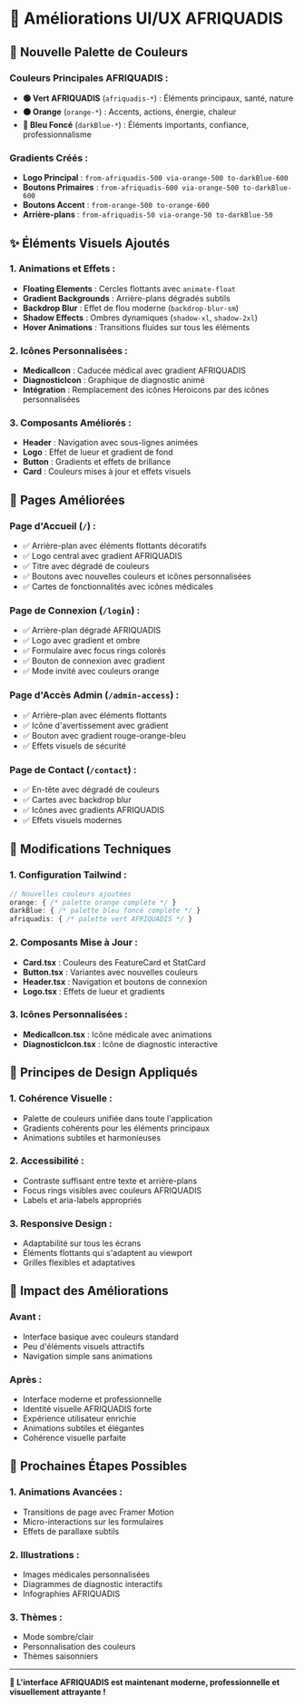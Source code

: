 # 🎨 Améliorations UI/UX AFRIQUADIS

## 🌈 Nouvelle Palette de Couleurs

### **Couleurs Principales AFRIQUADIS :**
- **🟢 Vert AFRIQUADIS** (`afriquadis-*`) : Éléments principaux, santé, nature
- **🟠 Orange** (`orange-*`) : Accents, actions, énergie, chaleur
- **🔵 Bleu Foncé** (`darkBlue-*`) : Éléments importants, confiance, professionnalisme

### **Gradients Créés :**
- **Logo Principal** : `from-afriquadis-500 via-orange-500 to-darkBlue-600`
- **Boutons Primaires** : `from-afriquadis-600 via-orange-500 to-darkBlue-600`
- **Boutons Accent** : `from-orange-500 to-orange-600`
- **Arrière-plans** : `from-afriquadis-50 via-orange-50 to-darkBlue-50`

## ✨ Éléments Visuels Ajoutés

### **1. Animations et Effets :**
- **Floating Elements** : Cercles flottants avec `animate-float`
- **Gradient Backgrounds** : Arrière-plans dégradés subtils
- **Backdrop Blur** : Effet de flou moderne (`backdrop-blur-sm`)
- **Shadow Effects** : Ombres dynamiques (`shadow-xl`, `shadow-2xl`)
- **Hover Animations** : Transitions fluides sur tous les éléments

### **2. Icônes Personnalisées :**
- **MedicalIcon** : Caducée médical avec gradient AFRIQUADIS
- **DiagnosticIcon** : Graphique de diagnostic animé
- **Intégration** : Remplacement des icônes Heroicons par des icônes personnalisées

### **3. Composants Améliorés :**
- **Header** : Navigation avec sous-lignes animées
- **Logo** : Effet de lueur et gradient de fond
- **Button** : Gradients et effets de brillance
- **Card** : Couleurs mises à jour et effets visuels

## 🎯 Pages Améliorées

### **Page d'Accueil (`/`) :**
- ✅ Arrière-plan avec éléments flottants décoratifs
- ✅ Logo central avec gradient AFRIQUADIS
- ✅ Titre avec dégradé de couleurs
- ✅ Boutons avec nouvelles couleurs et icônes personnalisées
- ✅ Cartes de fonctionnalités avec icônes médicales

### **Page de Connexion (`/login`) :**
- ✅ Arrière-plan dégradé AFRIQUADIS
- ✅ Logo avec gradient et ombre
- ✅ Formulaire avec focus rings colorés
- ✅ Bouton de connexion avec gradient
- ✅ Mode invité avec couleurs orange

### **Page d'Accès Admin (`/admin-access`) :**
- ✅ Arrière-plan avec éléments flottants
- ✅ Icône d'avertissement avec gradient
- ✅ Bouton avec gradient rouge-orange-bleu
- ✅ Effets visuels de sécurité

### **Page de Contact (`/contact`) :**
- ✅ En-tête avec dégradé de couleurs
- ✅ Cartes avec backdrop blur
- ✅ Icônes avec gradients AFRIQUADIS
- ✅ Effets visuels modernes

## 🔧 Modifications Techniques

### **1. Configuration Tailwind :**
```typescript
// Nouvelles couleurs ajoutées
orange: { /* palette orange complète */ }
darkBlue: { /* palette bleu foncé complète */ }
afriquadis: { /* palette vert AFRIQUADIS */ }
```

### **2. Composants Mise à Jour :**
- **Card.tsx** : Couleurs des FeatureCard et StatCard
- **Button.tsx** : Variantes avec nouvelles couleurs
- **Header.tsx** : Navigation et boutons de connexion
- **Logo.tsx** : Effets de lueur et gradients

### **3. Icônes Personnalisées :**
- **MedicalIcon.tsx** : Icône médicale avec animations
- **DiagnosticIcon.tsx** : Icône de diagnostic interactive

## 🎨 Principes de Design Appliqués

### **1. Cohérence Visuelle :**
- Palette de couleurs unifiée dans toute l'application
- Gradients cohérents pour les éléments principaux
- Animations subtiles et harmonieuses

### **2. Accessibilité :**
- Contraste suffisant entre texte et arrière-plans
- Focus rings visibles avec couleurs AFRIQUADIS
- Labels et aria-labels appropriés

### **3. Responsive Design :**
- Adaptabilité sur tous les écrans
- Éléments flottants qui s'adaptent au viewport
- Grilles flexibles et adaptatives

## 🚀 Impact des Améliorations

### **Avant :**
- Interface basique avec couleurs standard
- Peu d'éléments visuels attractifs
- Navigation simple sans animations

### **Après :**
- Interface moderne et professionnelle
- Identité visuelle AFRIQUADIS forte
- Expérience utilisateur enrichie
- Animations subtiles et élégantes
- Cohérence visuelle parfaite

## 🔮 Prochaines Étapes Possibles

### **1. Animations Avancées :**
- Transitions de page avec Framer Motion
- Micro-interactions sur les formulaires
- Effets de parallaxe subtils

### **2. Illustrations :**
- Images médicales personnalisées
- Diagrammes de diagnostic interactifs
- Infographies AFRIQUADIS

### **3. Thèmes :**
- Mode sombre/clair
- Personnalisation des couleurs
- Thèmes saisonniers

---

**🎨 L'interface AFRIQUADIS est maintenant moderne, professionnelle et visuellement attrayante !**
